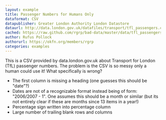 ```yaml
---
layout: example
title: Passenger Numbers for Humans Only
dataformat: CSV
datapublisher: Greater London Authority London Datastore
dataurl: http://data.london.gov.uk/datafiles/transport/tfl_passengers.csv
cached: https://raw.github.com/rgrp/bad-data/master/data/tfl_passengers.csv
author: Rufus Pollock
authorurl: https://okfn.org/members/rgrp
categories: examples
---
```


This is a CSV provided by data.london.gov.uk about Transport for London (TfL) passenger numbers. The problem is the CSV is so messy only a human could use it! What specifically is wrong?

* The first column is missing a heading (one guesses this should be "date"?)
* Dates are not of a recognizable format instead being of form: "2006/2007 - 1". One assumes this should be a month or similar (but its not entirely clear if these are months since 13 items in a year!)
* Percentage sign written into percentage column
* Large number of trailing blank rows and columns

